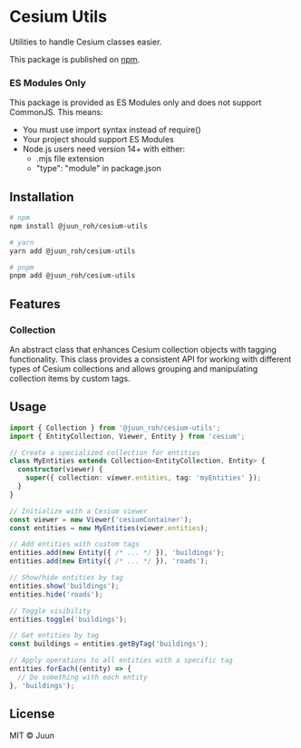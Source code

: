 # Cesium Utils

Utilities to handle Cesium classes easier.

This package is published on [npm](https://www.npmjs.com/package/@juun_roh/cesium-utils).

### ES Modules Only

This package is provided as ES Modules only and does not support CommonJS. This means:

* You must use import syntax instead of require()
* Your project should support ES Modules
* Node.js users need version 14+ with either:
  - .mjs file extension
  - "type": "module" in package.json

## Installation

```bash
# npm
npm install @juun_roh/cesium-utils

# yarn
yarn add @juun_roh/cesium-utils

# pnpm
pnpm add @juun_roh/cesium-utils
```

## Features

### Collection

An abstract class that enhances Cesium collection objects with tagging functionality. This class provides a consistent API for working with different types of Cesium collections and allows grouping and manipulating collection items by custom tags.

## Usage

```typescript
import { Collection } from '@juun_roh/cesium-utils';
import { EntityCollection, Viewer, Entity } from 'cesium';

// Create a specialized collection for entities
class MyEntities extends Collection<EntityCollection, Entity> {
  constructor(viewer) {
    super({ collection: viewer.entities, tag: 'myEntities' });
  }
}

// Initialize with a Cesium viewer
const viewer = new Viewer('cesiumContainer');
const entities = new MyEntities(viewer.entities);

// Add entities with custom tags
entities.add(new Entity({ /* ... */ }), 'buildings');
entities.add(new Entity({ /* ... */ }), 'roads');

// Show/hide entities by tag
entities.show('buildings');
entities.hide('roads');

// Toggle visibility
entities.toggle('buildings');

// Get entities by tag
const buildings = entities.getByTag('buildings');

// Apply operations to all entities with a specific tag
entities.forEach((entity) => {
  // Do something with each entity
}, 'buildings');
```

## License

MIT © Juun
